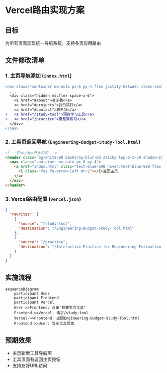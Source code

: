 # Vercel路由实现方案

## 目标
为所有页面实现统一导航系统，支持多页应用路由

## 文件修改清单

### 1. 主页导航添加 (`index.html`)
```diff
<nav class="container mx-auto px-6 py-4 flex justify-between items-center">
  ...
  <div class="hidden md:flex space-x-6">
    <a href="#about">关于我</a>
    <a href="#projects">我的项目</a>
    <a href="#contact">联系我</a>
+   <a href="/study-tool">预算学习工具</a>
+   <a href="/practice">概预算练习</a>
  </div>
</nav>
```

### 2. 工具页返回导航 (`Engineering-Budget-Study-Tool.html`)
```html
<!-- 在<body>开头添加 -->
<header class="bg-white/80 backdrop-blur-md sticky top-0 z-50 shadow-sm">
  <nav class="container mx-auto px-6 py-4">
    <a href="index.html" class="text-blue-600 hover:text-blue-800 flex items-center">
      <i class="fas fa-arrow-left mr-2"></i>返回主页
    </a>
  </nav>
</header>
```

### 3. Vercel路由配置 (`vercel.json`)
```json
{
  "rewrites": [
    {
      "source": "/study-tool",
      "destination": "/Engineering-Budget-Study-Tool.html"
    },
    {
      "source": "/practice",
      "destination": "/Interactive-Practice-for-Engineering-Estimation-and-Budgeting.html"
    }
  ]
}
```

## 实施流程
```mermaid
sequenceDiagram
    participant User
    participant Frontend
    participant Vercel
    User->>Frontend: 点击"预算学习工具"
    Frontend->>Vercel: 请求/study-tool
    Vercel->>Frontend: 返回Engineering-Budget-Study-Tool.html
    Frontend->>User: 显示工具页面
```

## 预期效果
- 主页新增工具导航项
- 工具页面有返回主页按钮
- 支持友好URL访问